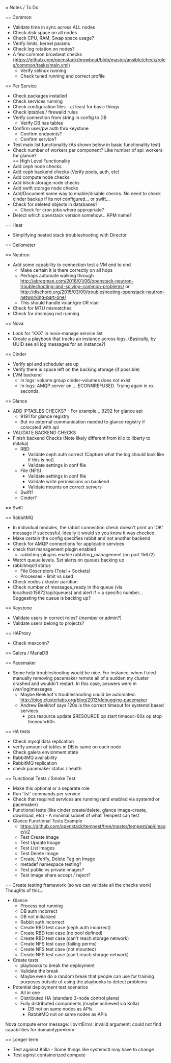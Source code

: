 = Notes / To Do 

== Common
* Validate time in sync across ALL nodes 
* Check disk space on all nodes
* Check CPU, RAM, Swap space usage?
* Verify limits, kernel params
* Check log rotation on nodes?
* A few common browbeat checks (https://github.com/openstack/browbeat/blob/master/ansible/check/roles/common/tasks/main.yml)
  * Verify selinux running
  * Check tuned running and correct profile 

== Per Service
* Check packages installed 
* Check services running 
* Check configuration files - at least for basic things
* Check iptables / firewalld rules
* Verify connection from string in config to DB
  * Verify DB has tables
* Confirm user/pw auth thru keystone
  * Confirm endpoints?  
  * Confirm service?  
* Test main list functionality (As shown below in basic functionality test)
* Check number of workers per component?  Like number of api_workers for glance?  
== High Level Functionality 
* Add ceph node checks
* Add ceph backend checks (Verify pools, auth, etc)
* Add compute node checks
* Add block storage node checks
* Add swift storage node checks
* Add/Document some way to enable/disable checks.  No need to check cinder backup if its not configured... or swift...
* Check for deleted objects in databases?
  * Check for cron jobs where appropriate?
* Detect which openstack version somehow...  RPM name?


== Heat
* Simplifying nested stack troubleshooting with Director

== Ceilometer

== Neutron
* Add some capability to connection test a VM end to end
  * Make certain it is there correctly on all hops
  * Perhaps automate walking through http://abregman.com/2016/01/06/openstack-neutron-troubleshooting-and-solving-common-problems/ or http://dischord.org/2015/03/09/troubleshooting-openstack-neutron-networking-part-one/
  * This should handle vxlan/gre OR vlan
* Check for MTU mismatches
* Check for dnsmasq not running

== Nova
* Look for 'XXX' in nova-manage service list
* Create a playbook that tracks an instance across logs.  (Basically, by UUID see all log messages for an instance?)


== Cinder
* Verify api and scheduler are up
* Verify there is space left on the backing storage (if possible)
* LVM backend
  * In logs: volume group cinder-volumes does not exist
  * In logs: AMQP server on ... ECONNREFUSED. Trying again in xx seconds.

== Glance 
* ADD IPTABLES CHECKS? - For example... 9292 for glance api
  * 9191 for glance registry
  * But no external communication needed to glance registry if colocated with api
* VALIDATE BACKEND CHECKS
* Finish  backend Checks (Note likely different from kilo to liberty to mitaka)
  * RBD
    * Validate ceph auth correct  (Capture what the log should look like if this is not)
    * Validate settings in conf file
  * File (NFS)
    * Validate settings in conf file
    * Validate write permissions on backend
    * Validate mounts on correct servers
  * Swift?
  * Cinder?

== Swift

== RabbitMQ
* In individual modules, the rabbit connection check doesn't print an 'OK' message if successful.  Ideally it would so you know it was checked.
* Make certain the config specifies rabbit and not another backend
* Check for AMQP connections for applicable services 
* check that management plugin enabled 
  * rabbitmq-plugins enable rabbitmq_management (on port 15672)
* Watch queue levels.  Set alerts on queues backing up
* rabbitmqctl status
  * File Descriptors (Total + Sockets)
  * Processes - limit vs used 
* Check nodes / cluster partition
* Check number of messages_ready in the queue (via localhost:15672/api/queues) and alert if > a specific number... Suggesting the queue is backing up? 

== Keystone 
* Validate users in correct roles?  (_member_ or admin?)
* Validate users belong to projects?  

== HAProxy 
* Check maxconn? 

== Galera / MariaDB 


== Pacemaker
* Some help troubleshooting would be nice.  For instance, when I tried manually removing pacemaker remote all of a sudden my cluster crashed and wouldn't restart.  In this case, answers were in /var/log/messages
  * Maybe Beekhof's troubleshooting could be automated: http://blog.clusterlabs.org/blog/2013/debugging-pacemaker
  * Andrew Beekhof says 120s is the correct timeout for systemd based serviecs
    * pcs resource update $RESOURCE op start timeout=60s op stop timeout=60s

== HA tests 
* Check mysql data replication
* verify amount of tables in DB is same on each node
* Check galera envionment state
* RabbitMQ availability 
* RabbitMQ replication 
* check pacemaker status / health

== Functional Tests / Smoke Test 
* Make this optional or a separate role
* Run 'list' commands per service
* Check that required services are running (and enabled via systemd or pacemaker) 
* Functional tests (like cinder create/delete, glance image-create, download, etc) - A minimal subset of what Tempest can test
* Glance Functional Tests Example
  * https://github.com/openstack/tempest/tree/master/tempest/api/image/v2 
  * Test Create image
  * Test Update Image
  * Test List Images
  * Test Delete Image
  * Create, Verify, Delete Tag on Image
  * metadef namespace testing?
  * Test public vs private images?
  * Test image share accept / reject?


== Create testing framework (so we can validate all the checks work)
Thoughts of this...
* Glance
  * Process not running
  * DB auth incorrect
  * DB not initialized
  * Rabbit auth incorrect
  * Create RBD test case (ceph auth incorrect)
  * Create RBD test case (no pool defined)
  * Create RBD test case (can't reach storage network)
  * Create NFS test case (failing perms)
  * Create NFS test case (not mounted)
  * Create NFS test case (can't reach storage network)
* Create tests
  * playbooks to break the deployment
  * Validate the break
  * Maybe even do a random break that people can use for training purposes outside of using the playbooks to detect problems
* Potential deployment test scenarios
  * All in one 
  * Distributed HA (standard 3-node control plane)
  * Fully distributed components (maybe achieved via Kolla) 
    * DB not on same nodes as APIs
    * RabbitMQ not on same nodes as APIs

Nova compute error message:
libvirtError: invalid argument: could not find capabilities for domaintype=kvm

== Longer term
* Test against Kolla - Some things like systemctl may have to change
* Test aginst containerized compute 
